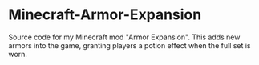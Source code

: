 # Minecraft-Armor-Expansion
Source code for my Minecraft mod "Armor Expansion". This adds new armors into the game, granting players a potion effect when the full set is worn.
